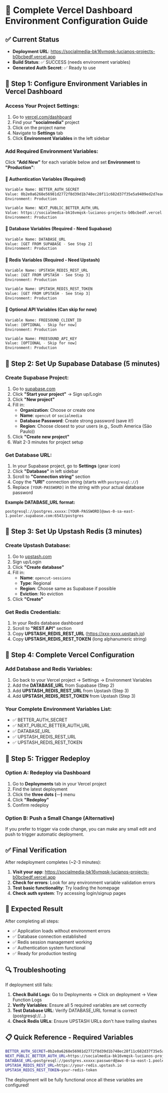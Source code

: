 # 🚀 Complete Vercel Dashboard Environment Configuration Guide

## ✅ Current Status
- **Deployment URL**: https://socialmedia-bk16vmqsk-lucianos-projects-b0bcbedf.vercel.app
- **Build Status**: ✅ SUCCESS (needs environment variables)
- **Generated Auth Secret**: ✅ Ready to use

## 🔧 Step 1: Configure Environment Variables in Vercel Dashboard

### Access Your Project Settings:
1. Go to [vercel.com/dashboard](https://vercel.com/dashboard)
2. Find your **"socialmedia"** project
3. Click on the project name
4. Navigate to **Settings** tab
5. Click **Environment Variables** in the left sidebar

### Add Required Environment Variables:
Click **"Add New"** for each variable below and set **Environment** to **"Production"**:

#### 🔐 Authentication Variables (Required)
```bash
Variable Name: BETTER_AUTH_SECRET
Value: 0b2e0a6268e56981d2772f8d39d1b748ec28f11c682d37f35e5a9409ed2d7eacb
Environment: Production
```

```bash
Variable Name: NEXT_PUBLIC_BETTER_AUTH_URL
Value: https://socialmedia-bk16vmqsk-lucianos-projects-b0bcbedf.vercel.app
Environment: Production
```

#### 💾 Database Variables (Required - Need Supabase)
```bash
Variable Name: DATABASE_URL
Value: [GET FROM SUPABASE - See Step 2]
Environment: Production
```

#### 🔄 Redis Variables (Required - Need Upstash)
```bash
Variable Name: UPSTASH_REDIS_REST_URL
Value: [GET FROM UPSTASH - See Step 3]
Environment: Production
```

```bash
Variable Name: UPSTASH_REDIS_REST_TOKEN
Value: [GET FROM UPSTASH - See Step 3]
Environment: Production
```

#### 🎵 Optional API Variables (Can skip for now)
```bash
Variable Name: FREESOUND_CLIENT_ID
Value: [OPTIONAL - Skip for now]
Environment: Production
```

```bash
Variable Name: FREESOUND_API_KEY
Value: [OPTIONAL - Skip for now]
Environment: Production
```

## 🔧 Step 2: Set Up Supabase Database (5 minutes)

### Create Supabase Project:
1. Go to [supabase.com](https://supabase.com)
2. Click **"Start your project"** → Sign up/Login
3. Click **"New project"**
4. Fill in:
   - **Organization**: Choose or create one
   - **Name**: `opencut` or `socialmedia`
   - **Database Password**: Create strong password (save it!)
   - **Region**: Choose closest to your users (e.g., South America (São Paulo))
5. Click **"Create new project"**
6. Wait 2-3 minutes for project setup

### Get Database URL:
1. In your Supabase project, go to **Settings** (gear icon)
2. Click **"Database"** in left sidebar
3. Scroll to **"Connection string"** section
4. Copy the **"URI"** connection string (starts with `postgresql://`)
5. Replace `[YOUR-PASSWORD]` in the string with your actual database password

**Example DATABASE_URL format:**
```
postgresql://postgres.xxxxx:[YOUR-PASSWORD]@aws-0-sa-east-1.pooler.supabase.com:6543/postgres
```

## 🔧 Step 3: Set Up Upstash Redis (3 minutes)

### Create Upstash Database:
1. Go to [upstash.com](https://upstash.com)
2. Sign up/Login
3. Click **"Create database"**
4. Fill in:
   - **Name**: `opencut-sessions`
   - **Type**: Regional
   - **Region**: Choose same as Supabase if possible
   - **Eviction**: No eviction
5. Click **"Create"**

### Get Redis Credentials:
1. In your Redis database dashboard
2. Scroll to **"REST API"** section
3. Copy **UPSTASH_REDIS_REST_URL** (https://xxx-xxxx.upstash.io)
4. Copy **UPSTASH_REDIS_REST_TOKEN** (long alphanumeric string)

## 🚀 Step 4: Complete Vercel Configuration

### Add Database and Redis Variables:
1. Go back to your Vercel project → Settings → Environment Variables
2. Add the **DATABASE_URL** from Supabase (Step 2)
3. Add **UPSTASH_REDIS_REST_URL** from Upstash (Step 3)
4. Add **UPSTASH_REDIS_REST_TOKEN** from Upstash (Step 3)

### Your Complete Environment Variables List:
- ✅ BETTER_AUTH_SECRET
- ✅ NEXT_PUBLIC_BETTER_AUTH_URL
- ✅ DATABASE_URL
- ✅ UPSTASH_REDIS_REST_URL
- ✅ UPSTASH_REDIS_REST_TOKEN

## 🔄 Step 5: Trigger Redeploy

### Option A: Redeploy via Dashboard
1. Go to **Deployments** tab in your Vercel project
2. Find the latest deployment
3. Click the **three dots (⋯)** menu
4. Click **"Redeploy"**
5. Confirm redeploy

### Option B: Push a Small Change (Alternative)
If you prefer to trigger via code change, you can make any small edit and push to trigger automatic deployment.

## ✅ Final Verification

After redeployment completes (~2-3 minutes):

1. **Visit your app**: https://socialmedia-bk16vmqsk-lucianos-projects-b0bcbedf.vercel.app
2. **Check for errors**: Look for any environment variable validation errors
3. **Test basic functionality**: Try loading the homepage
4. **Check auth system**: Try accessing login/signup pages

## 🎯 Expected Result

After completing all steps:
- ✅ Application loads without environment errors
- ✅ Database connection established
- ✅ Redis session management working
- ✅ Authentication system functional
- ✅ Ready for production testing

## 🔍 Troubleshooting

If deployment still fails:

1. **Check Build Logs**: Go to Deployments → Click on deployment → View Function Logs
2. **Verify Variables**: Ensure all 5 required variables are set correctly
3. **Test Database URL**: Verify DATABASE_URL format is correct (postgresql://...)
4. **Check Redis URLs**: Ensure UPSTASH URLs don't have trailing slashes

## 📋 Quick Reference - Required Variables

```bash
BETTER_AUTH_SECRET=0b2e0a6268e56981d2772f8d39d1b748ec28f11c682d37f35e5a9409ed2d7eacb
NEXT_PUBLIC_BETTER_AUTH_URL=https://socialmedia-bk16vmqsk-lucianos-projects-b0bcbedf.vercel.app
DATABASE_URL=postgresql://postgres.xxxxx:password@aws-0-sa-east-1.pooler.supabase.com:6543/postgres
UPSTASH_REDIS_REST_URL=https://your-redis.upstash.io
UPSTASH_REDIS_REST_TOKEN=your-redis-token
```

The deployment will be fully functional once all these variables are configured!